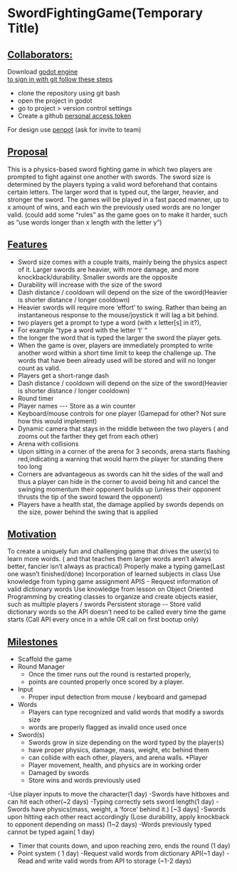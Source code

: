 # SwordFightingGame(Temporary Title)

## <ins>**Collaborators:**</ins>
Download [godot engine](https://godotengine.org/download/windows/)  
<ins>to sign in with git follow these steps</ins>
* clone the repository using git bash
* open the project in godot
* go to project > version control settings
* Create a github [personal access token](https://docs.github.com/en/authentication/keeping-your-account-and-data-secure/managing-your-personal-access-tokens)
  
For design use [penpot](https://penpot.app/design/layout)  (ask for invite to team)




## <ins>Proposal</ins>
This is a physics-based sword fighting game in which two players are prompted to fight against one another with swords. The sword size is determined by the players typing a valid word beforehand that contains certain letters. The larger word that is typed out, the larger, heavier, and stronger the sword. The games will be played in a fast paced manner, up to x amount of wins, and each win the previously used words are no longer valid. (could add some “rules” as the game goes on to make it harder, such as “use words longer than x length with the letter y”)



## <ins>Features</ins>
* Sword size comes with a couple traits, mainly being the physics aspect of it. Larger swords are heavier, with more damage, and more knockback/durability. Smaller swords are the opposite
* Durability will increase with the size of the sword
* Dash distance / cooldown will depend on the size of the sword(Heavier is shorter distance / longer cooldown)
* Heavier swords will require more ‘effort’ to swing. Rather than being an instantaneous response to the mouse/joystick it will lag a bit behind.
* two players get a prompt to type a word (with x letter[s] in it?), 
* For example “type a word with the letter ‘t’ “
* the longer the word that is typed the larger the sword the player gets. 
* When the game is over, players are immediately prompted to write another word within a short time limit to keep the challenge up. The words that have been already used will be stored and will no longer count as valid.
* Players get a short-range dash
* Dash distance / cooldown will depend on the size of the sword(Heavier is shorter distance / longer cooldown)
* Round timer
* Player names  --- Store as a win counter
* Keyboard/mouse controls for one player (Gamepad for other? Not sure how this would implement)
* Dynamic camera that stays in the middle between the two players ( and zooms out the farther they get from each other)
* Arena with collisions
* Upon sitting in a corner of the arena for 3 seconds, arena starts flashing red,indicating a warning that would harm the player for standing there too long
* Corners are advantageous as swords can hit the sides of the wall and thus a player can hide in the corner to avoid being hit and cancel the swinging momentum their opponent builds up (unless their opponent thrusts the tip of the sword toward the opponent)
* Players have a health stat, the damage applied by swords depends on the size, power behind the swing that is applied


## <ins>Motivation</ins>
To create a uniquely fun and challenging game that drives the user(s) to learn more words. ( and that teaches them larger words aren’t always better, fancier isn’t always as practical) 
Properly make a typing game(Last one wasn’t finished/done)
Incorporation of learned subjects in class
Use knowledge from typing game assignment
APIS - Request information of valid dictionary words
Use knowledge from lesson on Object Oriented Programming by creating classes to organize and create objects easier, such as multiple players / swords
Persistent storage -- Store valid dictionary words so the API doesn’t need to be called every time the game starts (Call API every once in a while OR call on first bootup only)

## <ins>Milestones</ins>

* Scaffold the game
* Round Manager
  * Once the timer runs out the round is restarted properly,
  * points are counted properly once scored by a player.
* Input
  * Proper input detection from mouse / keyboard and gamepad
* Words
  * Players can type recognized and valid words that modify a swords size
  * words are properly flagged as invalid once used once
* Sword(s)
  * Swords grow in size depending on the word typed by the player(s) 
  * have proper physics, damage, mass, weight, etc behind them 
  * can collide with each other, players, and arena walls.
*Player
  * Player movement, health, and physics are in working order
  * Damaged by swords 
  * Store wins and words previously used











-Use player inputs to move the character(1 day)
-Swords have hitboxes and can hit each other(~2 days)
-Typing correctly sets sword length(1 day)
-Swords have physics(mass, weight, a ‘force’ behind it.) [~3 days]
-Swords upon hitting each other react accordingly (Lose durability, apply knockback to opponent depending on mass) (1~2 days)
-Words previously typed cannot be typed again( 1 day)
- Timer that counts down, and upon reaching zero, ends the round (1 day)
- Point system ( 1 day)
-Request valid words from dictionary API(~1 day)
-Read and write valid words from API to storage (~1-2 days)


